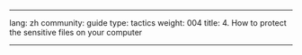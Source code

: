 

---

lang: zh
community: guide
type: tactics
weight: 004
title: 4. How to protect the sensitive files on your computer

---

<stub>

